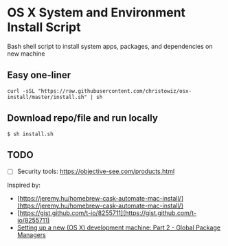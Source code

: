 # OS X System and Environment Install Script

Bash shell script to install system apps, packages, and dependencies on new machine


## Easy one-liner

```
curl -sSL "https://raw.githubusercontent.com/christowiz/osx-install/master/install.sh" | sh
```


## Download repo/file and run locally

```
$ sh install.sh
```


## TODO

- [ ] Security tools: https://objective-see.com/products.html


Inspired by:

-   [https://jeremy.hu/homebrew-cask-automate-mac-install/](https://jeremy.hu/homebrew-cask-automate-mac-install/)
-   [https://gist.github.com/t-io/8255711](https://gist.github.com/t-io/8255711)
-   [Setting up a new (OS X) development machine: Part 2 - Global Package Managers](https://mattstauffer.com/blog/setting-up-a-new-os-x-development-machine-part-2-global-package-managers/#creating-your-brewfile)
